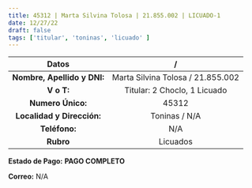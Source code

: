 ```yaml
---
title: 45312 | Marta Silvina Tolosa | 21.855.002 | LICUADO-1
date: 12/27/22
draft: false
tags: ['titular', 'toninas', 'licuado' ]
---
```


|          **Datos**          |                 /                 |
|:---------------------------:|:---------------------------------:|
| **Nombre, Apellido y DNI:** | Marta Silvina Tolosa / 21.855.002 |
|          **V o T:**         |    Titular: 2 Choclo, 1 Licuado   |
|      **Numero Único:**      |               45312               |
|  **Localidad y Dirección:** |           Toninas / N/A           |
|        **Teléfono:**        |                N/A                |
|          **Rubro**          |              Licuados             |

**Estado de Pago:** **PAGO COMPLETO**

**Correo:** N/A
